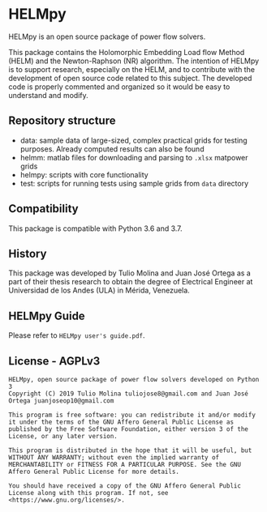 # HELMpy

HELMpy is an open source package of power flow solvers.

This package contains the Holomorphic Embedding Load flow Method (HELM) and
the Newton-Raphson (NR) algorithm.
The intention of HELMpy is to support research, especially on the HELM,
and to contribute with the development of open source code
related to this subject.
The developed code is properly commented and organized
so it would be easy to understand and modify.

## Repository structure

- data: sample data of large-sized, complex practical grids for testing purposes. Already computed results can also be found
- helmm: matlab files for downloading and parsing to `.xlsx` matpower grids
- helmpy: scripts with core functionality
- test: scripts for running tests using sample grids from `data` directory

## Compatibility

This package is compatible with Python 3.6 and 3.7.

## History

This package was developed by Tulio Molina and Juan José Ortega
as a part of their thesis research
to obtain the degree of Electrical Engineer
at Universidad de los Andes (ULA) in Mérida, Venezuela.

## HELMpy Guide

Please refer to `HELMpy user's guide.pdf`.

## License - AGPLv3

    HELMpy, open source package of power flow solvers developed on Python 3
    Copyright (C) 2019 Tulio Molina tuliojose8@gmail.com and Juan José Ortega juanjoseop10@gmail.com

    This program is free software: you can redistribute it and/or modify it under the terms of the GNU Affero General Public License as published by the Free Software Foundation, either version 3 of the License, or any later version.

    This program is distributed in the hope that it will be useful, but WITHOUT ANY WARRANTY; without even the implied warranty of MERCHANTABILITY or FITNESS FOR A PARTICULAR PURPOSE. See the GNU Affero General Public License for more details.

    You should have received a copy of the GNU Affero General Public License along with this program. If not, see <https://www.gnu.org/licenses/>.
